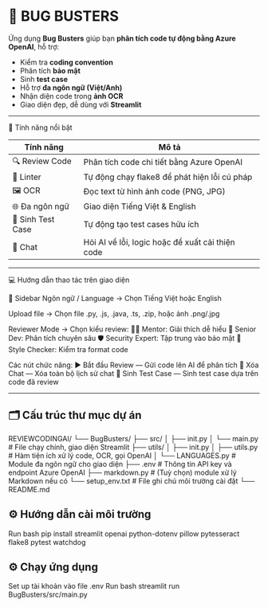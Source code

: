 # 💬 BUG BUSTERS

Ứng dụng **Bug Busters** giúp bạn **phân tích code tự động bằng Azure OpenAI**, hỗ trợ:
- Kiểm tra **coding convention**
- Phân tích **bảo mật**
- Sinh **test case**
- Hỗ trợ **đa ngôn ngữ (Việt/Anh)**
- Nhận diện code trong **ảnh OCR**
- Giao diện đẹp, dễ dùng với **Streamlit**

---

🧠 Tính năng nổi bật

| Tính năng         | Mô tả                                            |
| ----------------- | ------------------------------------------------ |
| 🔍 Review Code    | Phân tích code chi tiết bằng Azure OpenAI        |
| 🧠 Linter         | Tự động chạy flake8 để phát hiện lỗi cú pháp     |
| 🖼️ OCR           | Đọc text từ hình ảnh code (PNG, JPG)             |
| 🌐 Đa ngôn ngữ    | Giao diện Tiếng Việt & English                   |
| 🧪 Sinh Test Case | Tự động tạo test cases hữu ích                   |
| 💬 Chat           | Hỏi AI về lỗi, logic hoặc đề xuất cải thiện code |

---

💻 Hướng dẫn thao tác trên giao diện

🔧 Sidebar
Ngôn ngữ / Language → Chọn Tiếng Việt hoặc English

Upload file → Chọn file .py, .js, .java, .ts, .zip, hoặc ảnh .png/.jpg

Reviewer Mode → Chọn kiểu review:
👨‍🏫 Mentor: Giải thích dễ hiểu
🧠 Senior Dev: Phân tích chuyên sâu
🛡️ Security Expert: Tập trung vào bảo mật
🧹 Style Checker: Kiểm tra format code

Các nút chức năng:
▶️ Bắt đầu Review — Gửi code lên AI để phân tích
🧹 Xóa Chat — Xóa toàn bộ lịch sử chat
🧪 Sinh Test Case — Sinh test case dựa trên code đã review

---

## 🗂️ Cấu trúc thư mục dự án

REVIEWCODINGAI/
└── BugBusters/
├── src/
│ ├── init.py
│ └── main.py # File chạy chính, giao diện Streamlit
├── utils/
│ ├── init.py
│ ├── utils.py # Hàm tiện ích xử lý code, OCR, gọi OpenAI
│ └── LANGUAGES.py # Module đa ngôn ngữ cho giao diện
├── .env # Thông tin API key và endpoint Azure OpenAI
├── markdown.py # (Tuỳ chọn) module xử lý Markdown nếu có
└── setup_env.txt # File ghi chú môi trường cài đặt
└── README.md

## ⚙️ Hướng dẫn cài môi trường

Run bash
pip install streamlit openai python-dotenv pillow pytesseract flake8 pytest watchdog

## ⚙️ Chạy ứng dụng

Set up tài khoản vào file .env
Run bash
streamlit run BugBusters/src/main.py
